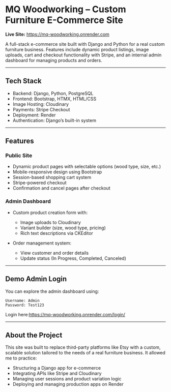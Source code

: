 
# MQ Woodworking – Custom Furniture E-Commerce Site

**Live Site:** https://mq-woodworking.onrender.com

A full-stack e-commerce site built with Django and Python for a real custom furniture business. Features include dynamic product listings, image uploads, cart and checkout functionality with Stripe, and an internal admin dashboard for managing products and orders.

---

## Tech Stack

* Backend: Django, Python, PostgreSQL
* Frontend: Bootstrap, HTMX, HTML/CSS
* Image Hosting: Cloudinary
* Payments: Stripe Checkout
* Deployment: Render
* Authentication: Django’s built-in system

---

## Features

### Public Site

* Dynamic product pages with selectable options (wood type, size, etc.)
* Mobile-responsive design using Bootstrap
* Session-based shopping cart system
* Stripe-powered checkout
* Confirmation and cancel pages after checkout

### Admin Dashboard

* Custom product creation form with:

  * Image uploads to Cloudinary
  * Variant builder (size, wood type, pricing)
  * Rich text descriptions via CKEditor
* Order management system:

  * View customer and order details
  * Update status (In Progress, Completed, Canceled)

---

## Demo Admin Login

You can explore the admin dashboard using:

```
Username: Admin  
Password: Test123
```

Login here:https://mq-woodworking.onrender.com/login/

---

## About the Project

This site was built to replace third-party platforms like Etsy with a custom, scalable solution tailored to the needs of a real furniture business. It allowed me to practice:

* Structuring a Django app for e-commerce
* Integrating APIs like Stripe and Cloudinary
* Managing user sessions and product variation logic
* Deploying and managing production apps on Render

